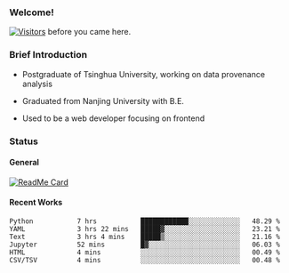 ### Welcome!

[![Visitors](https://visitor-badge.laobi.icu/badge?page_id=HermitSun.HermitSun)]() before you came here.

### Brief Introduction

- Postgraduate of Tsinghua University, working on data provenance analysis

- Graduated from Nanjing University with B.E.

- Used to be a web developer focusing on frontend

### Status

#### General

[![ReadMe Card](https://github-readme-stats.hermitsun.vercel.app/api?username=HermitSun&count_private=true&show_icons=true)]()

#### Recent Works

<!--START_SECTION:waka-->

```text
Python           7 hrs           ████████████░░░░░░░░░░░░░   48.29 %
YAML             3 hrs 22 mins   █████▓░░░░░░░░░░░░░░░░░░░   23.21 %
Text             3 hrs 4 mins    █████▒░░░░░░░░░░░░░░░░░░░   21.16 %
Jupyter          52 mins         █▓░░░░░░░░░░░░░░░░░░░░░░░   06.03 %
HTML             4 mins          ░░░░░░░░░░░░░░░░░░░░░░░░░   00.49 %
CSV/TSV          4 mins          ░░░░░░░░░░░░░░░░░░░░░░░░░   00.48 %
```

<!--END_SECTION:waka-->
